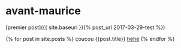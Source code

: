# avant-maurice


[premier post]({{ site.baseurl }}{% post_url 2017-03-29-test %})
 
 {% for post in site.posts %}
coucou {{post.title}}
[héhé]({{post.url}})
  {% endfor %}

 
